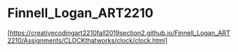 # Finnell_Logan_ART2210

[https://creativecodingart2210fall2019section2.github.io/Finnell_Logan_ART2210/Assignments/CLOCKthatworks/clock/clock.html]



<div align=center>

